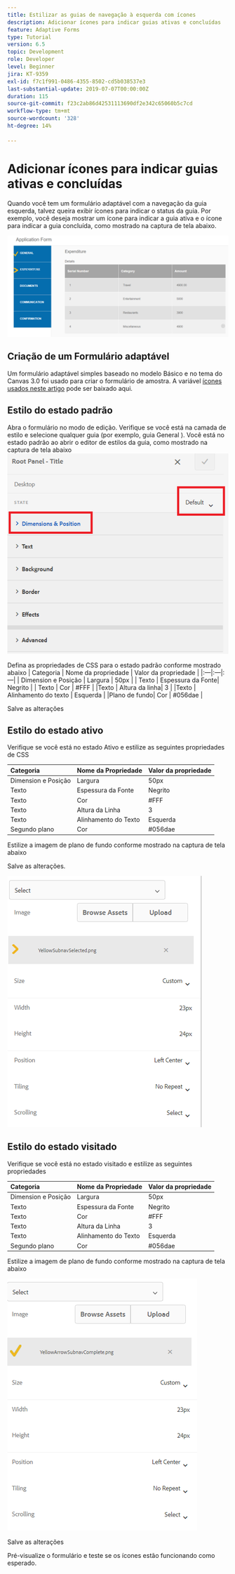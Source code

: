 ```yaml
---
title: Estilizar as guias de navegação à esquerda com ícones
description: Adicionar ícones para indicar guias ativas e concluídas
feature: Adaptive Forms
type: Tutorial
version: 6.5
topic: Development
role: Developer
level: Beginner
jira: KT-9359
exl-id: f7c1f991-0486-4355-8502-cd5b038537e3
last-substantial-update: 2019-07-07T00:00:00Z
duration: 115
source-git-commit: f23c2ab86d42531113690df2e342c65060b5c7cd
workflow-type: tm+mt
source-wordcount: '328'
ht-degree: 14%

---
```


# Adicionar ícones para indicar guias ativas e concluídas

Quando você tem um formulário adaptável com a navegação da guia esquerda, talvez queira exibir ícones para indicar o status da guia. Por exemplo, você deseja mostrar um ícone para indicar a guia ativa e o ícone para indicar a guia concluída, como mostrado na captura de tela abaixo.

![espaçamento da barra de ferramentas](assets/active-completed.png)

## Criação de um Formulário adaptável

Um formulário adaptável simples baseado no modelo Básico e no tema do Canvas 3.0 foi usado para criar o formulário de amostra.
A variável [ícones usados neste artigo](assets/icons.zip) pode ser baixado aqui.


## Estilo do estado padrão

Abra o formulário no modo de edição. Verifique se você está na camada de estilo e selecione qualquer guia (por exemplo, guia General ).
Você está no estado padrão ao abrir o editor de estilos da guia, como mostrado na captura de tela abaixo
![guia de navegação](assets/navigation-tab.png)

Defina as propriedades de CSS para o estado padrão conforme mostrado abaixo | Categoria | Nome da propriedade | Valor da propriedade | |:—|:—|:—| | Dimension e Posição | Largura | 50px | | Texto | Espessura da Fonte| Negrito | | Texto | Cor | #FFF | |Texto | Altura da linha| 3 | |Texto | Alinhamento do texto | Esquerda | |Plano de fundo| Cor | #056dae |

Salve as alterações

## Estilo do estado ativo

Verifique se você está no estado Ativo e estilize as seguintes propriedades de CSS

| Categoria | Nome da Propriedade | Valor da propriedade |
|:---|:---|:---|
| Dimension e Posição | Largura | 50px |
| Texto | Espessura da Fonte | Negrito |
| Texto | Cor | #FFF |
| Texto | Altura da Linha | 3 |
| Texto | Alinhamento do Texto | Esquerda |
| Segundo plano | Cor | #056dae |

Estilize a imagem de plano de fundo conforme mostrado na captura de tela abaixo

Salve as alterações.



![estado ativo](assets/active-state.png)

## Estilo do estado visitado

Verifique se você está no estado visitado e estilize as seguintes propriedades

| Categoria | Nome da Propriedade | Valor da propriedade |
|:---|:---|:---|
| Dimension e Posição | Largura | 50px |
| Texto | Espessura da Fonte | Negrito |
| Texto | Cor | #FFF |
| Texto | Altura da Linha | 3 |
| Texto | Alinhamento do Texto | Esquerda |
| Segundo plano | Cor | #056dae |

Estilize a imagem de plano de fundo conforme mostrado na captura de tela abaixo


![estado visitado](assets/visited-state.png)

Salve as alterações

Pré-visualize o formulário e teste se os ícones estão funcionando como esperado.
